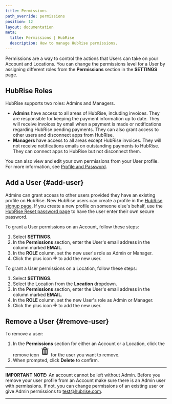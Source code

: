 ```yaml
---
title: Permissions
path_override: permissions
position: 12
layout: documentation
meta:
  title: Permissions | HubRise
  description: How to manage HubRise permissions.
---
```


Permissions are a way to control the actions that Users can take on your Account and Locations. You can change the permissions level for a User by assigning different roles from the **Permissions** section in the **SETTINGS** page.

## HubRise Roles

HubRise supports two roles: Admins and Managers.

- **Admins** have access to all areas of HubRise, including invoices. They are responsible for keeping the payment information up to date. They will receive invoices by email when a payment is made or notifications regarding HubRise pending payments. They can also grant access to other users and disconnect apps from HubRise.
- **Managers** have access to all areas except HubRise invoices. They will not receive notifications emails on outstanding payments to HubRise. They can connect apps to HubRise but not disconnect them.

You can also view and edit your own permissions from your User profile. For more information, see [Profile and Password](/docs/profile-password).

## Add a User {#add-user}

Admins can grant access to other users provided they have an existing profile on HubRise. New HubRise users can create a profile in the [HubRise signup page](https://manager.hubrise.com/signup). If you create a new profile on someone else's behalf, use the [HubRise Reset password page](https://manager.hubrise.com/reset_password/new) to have the user enter their own secure password.

To grant a User permissions on an Account, follow these steps:

1. Select **SETTINGS**.
1. In the **Permissions** section, enter the User's email address in the column marked **EMAIL**.
1. In the **ROLE** column, set the new user's role as Admin or Manager.
1. Click the plus icon <InlineImage width="13" height="13">![Plus icon](../images/059-add-icon.png)</InlineImage> to add the new user.

To grant a User permissions on a Location, follow these steps:

1. Select **SETTINGS**.
1. Select the Location from the **Location** dropdown.
1. In the **Permissions** section, enter the User's email address in the column marked **EMAIL**.
1. In the **ROLE** column, set the new User's role as Admin or Manager.
1. Click the plus icon <InlineImage width="13" height="13">![Plus icon](../images/059-add-icon.png)</InlineImage> to add the new user.

## Remove a User {#remove-user}

To remove a user:

1. In the **Permissions** section for either an Account or a Location, click the remove icon <InlineImage width="15" height="16">![Trash icon](../images/057-2x-trash-icon.png)</InlineImage> for the user you want to remove.
1. When prompted, click **Delete** to confirm.

---

**IMPORTANT NOTE:** An account cannot be left without Admin. Before you remove your user profile from an Account make sure there is an Admin user with permissions. If not, you can change permissions of an existing user or give Admin permissions to test@hubrise.com.

---
